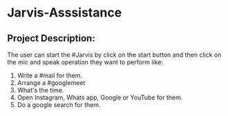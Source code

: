 # Jarvis-Asssistance

## Project Description:
The user can start the #Jarvis by click on the start button and then click on the mic and speak operation they want to perform like:

1. Write a #mail for them.
2. Arrange a #googlemeet
3. What's the time.
4. Open Instagram, Whats app, Google or YouTube for them.
5. Do a google search for them.
